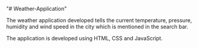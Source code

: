 "# Weather-Application"

The weather application developed tells the current temperature, pressure, humidity and wind speed in the city which is mentioned in the search bar.

The application is developed using HTML, CSS and JavaScript.
